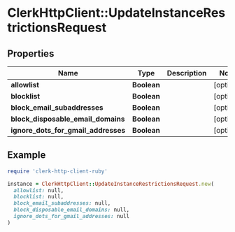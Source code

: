 # ClerkHttpClient::UpdateInstanceRestrictionsRequest

## Properties

| Name | Type | Description | Notes |
| ---- | ---- | ----------- | ----- |
| **allowlist** | **Boolean** |  | [optional] |
| **blocklist** | **Boolean** |  | [optional] |
| **block_email_subaddresses** | **Boolean** |  | [optional] |
| **block_disposable_email_domains** | **Boolean** |  | [optional] |
| **ignore_dots_for_gmail_addresses** | **Boolean** |  | [optional] |

## Example

```ruby
require 'clerk-http-client-ruby'

instance = ClerkHttpClient::UpdateInstanceRestrictionsRequest.new(
  allowlist: null,
  blocklist: null,
  block_email_subaddresses: null,
  block_disposable_email_domains: null,
  ignore_dots_for_gmail_addresses: null
)
```

